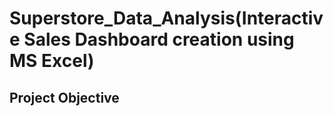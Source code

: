 # Superstore_Data_Analysis(Interactive Sales Dashboard creation using MS Excel)
## Project Objective
